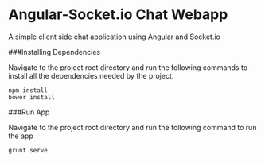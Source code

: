 # Angular-Socket.io Chat Webapp

A simple client side chat application using Angular and Socket.io


###Installing Dependencies

Navigate to the project root directory and run the following commands to install all the dependencies needed by the project.

````
npm install
bower install

````

###Run App

Navigate to the project root directory and run the following command to run the app

````
grunt serve

````
